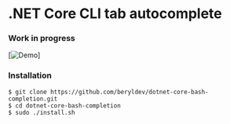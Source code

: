 # .NET Core CLI tab autocomplete
### Work in progress

[![Demo](https://github.com/beryldev/dotnet-core-bash-completion/blob/master/demo.gif?raw=true)]

### Installation
```
$ git clone https://github.com/beryldev/dotnet-core-bash-completion.git
$ cd dotnet-core-bash-completion
$ sudo ./install.sh
```